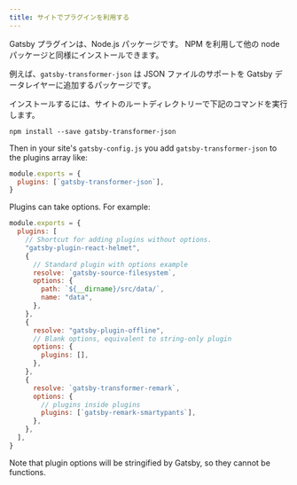 ```yaml
---
title: サイトでプラグインを利用する
---
```


Gatsby プラグインは、Node.js パッケージです。 NPM を利用して他の node パッケージと同様にインストールできます。

例えば、`gatsby-transformer-json` は JSON ファイルのサポートを Gatsby データレイヤーに追加するパッケージです。

インストールするには、サイトのルートディレクトリーで下記のコマンドを実行します。

```shell
npm install --save gatsby-transformer-json
```

Then in your site's `gatsby-config.js` you add `gatsby-transformer-json` to the plugins array like:

```javascript:title=gatsby-config.js
module.exports = {
  plugins: [`gatsby-transformer-json`],
}
```

Plugins can take options. For example:

```javascript:title=gatsby-config.js
module.exports = {
  plugins: [
    // Shortcut for adding plugins without options.
    "gatsby-plugin-react-helmet",
    {
      // Standard plugin with options example
      resolve: `gatsby-source-filesystem`,
      options: {
        path: `${__dirname}/src/data/`,
        name: "data",
      },
    },
    {
      resolve: "gatsby-plugin-offline",
      // Blank options, equivalent to string-only plugin
      options: {
        plugins: [],
      },
    },
    {
      resolve: `gatsby-transformer-remark`,
      options: {
        // plugins inside plugins
        plugins: [`gatsby-remark-smartypants`],
      },
    },
  ],
}
```

Note that plugin options will be stringified by Gatsby, so they cannot be functions.
